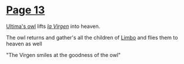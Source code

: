 # [Page 13](</BMU.md#25>)
[Ultima's owl](</Symbols/TheOwl.md>) lifts *[la Virgen](</Symbols/theVirgin.md>)* into heaven.

The owl returns and gather's all the children of [Limbo](</Symbols/Limbo.md>) and flies them to heaven as well

"The Virgen smiles at the goodness of the owl"